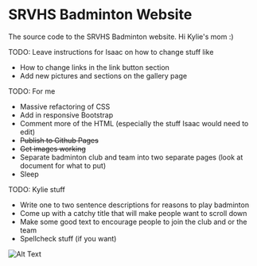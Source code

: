 # SRVHS Badminton Website
The source code to the SRVHS Badminton website.
Hi Kylie's mom :)

TODO: Leave instructions for Isaac on how to change stuff like 
- How to change links in the link button section
- Add new pictures and sections on the gallery page

TODO: For me
- Massive refactoring of CSS
- Add in responsive Bootstrap
- Comment more of the HTML (especially the stuff Isaac would need to edit)
- ~~Publish to Github Pages~~
- ~~Get images working~~
- Separate badminton club and team into two separate pages (look at document for what to put)
- Sleep

TODO: Kylie stuff
- Write one to two sentence descriptions for reasons to play badminton
- Come up with a catchy title that will make people want to scroll down
- Make some good text to encourage people to join the club and or the team
- Spellcheck stuff (if you want)

![Alt Text](https://pa1.narvii.com/6321/b31579ac3f5d17c535a12eb967a96c68b4970f04_hq.gif)
